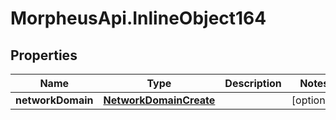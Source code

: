# MorpheusApi.InlineObject164

## Properties

Name | Type | Description | Notes
------------ | ------------- | ------------- | -------------
**networkDomain** | [**NetworkDomainCreate**](NetworkDomainCreate.md) |  | [optional] 



